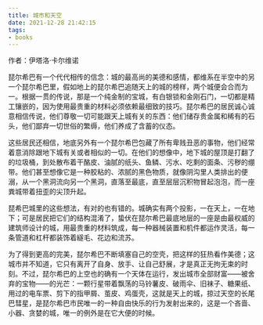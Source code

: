 ```yaml
---
title: 城市和天空
date: 2021-12-28 21:42:15
tags:
- books
---
```


作者：伊塔洛·卡尔维诺

琵尔希巴有一个代代相传的信念：城的最高尚的美德和感情，都维系在半空中的另一个琵尔希巴里，假如地上的琵尔希巴追随天上的城的榜样，两个城便会合而为一。根据一贯的传说，那是一个纯金制的宝城，有白银锁和金刚石门，一切都是精工镶嵌的，因为使用最贵重的材料必须依赖最细致的技巧。琵尔希巴的居民诚心诚意相信传说，他们尊敬一切可能跟天上城有关的东西：他们储存贵金属和稀有的石头，他们鄙弃一切世俗的繁缛，他们养成了含蓄的仪态。

这些居民还相信，地底另外有一个琵尔希巴包藏了所有卑贱丑恶的事物，他们经常着意消除跟地下城有关或者相似的一切。在他们的想像中，地下城的屋顶是打翻了的垃圾桶，到处散布着干酪皮、油腻的纸头、鱼鳞、污水、吃剩的面条、污秽的绷带。他们甚至想像它是一种胶粘的、浓腻的黑色物质，就像阴沟里人类排出的便溺，从一个黑洞流向另一个黑洞，直落至最底，直至层层沉积物冒起泡泡，而一座粪城带着扭歪的尖顶升起。

琵希巴城里的这些想法，有对的也有错的。城确实有两个投影，一在天上，一在地下；可是居民把它们的结构混淆了，蛰伏在琵尔希巴最底地层的一座是由最权威的建筑师设计的城，用最贵重的材料筑成，每一种器械装置和机件都运作灵活，每一条管道和杠杆都装饰着繸毛、花边和流苏。

为了得到更高的完美，琵尔希巴不断填塞自己的空壳，把这样的狂热看作美德；这城市并不知道，它只有离开了自身、放手、让自己舒展，才是真正无拘无束的时刻。不过，琵尔希巴的上空也的确有一个天体在运行，发出城市全部财富——被舍弃的宝物——的光芒：一颗行星带着飘荡的马铃薯皮、破雨伞、旧袜子、糖果纸、用过的电车票、剪下的指甲屑、茧皮、鸡蛋壳，这就是天上的城，掠过天空的长尾巴彗星，是琵尔希巴市民唯一的一种自由快乐的行为发射出来的，这是一个吝啬、小器、贪婪的城，唯一的例外是在它大便的时候。
